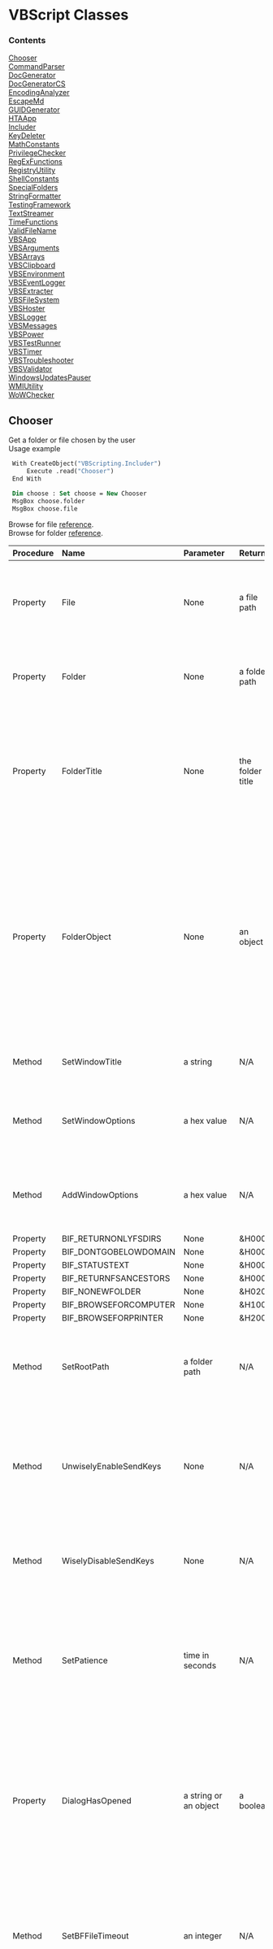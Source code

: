 # VBScript Classes

### Contents

[Chooser](#chooser)  
[CommandParser](#commandparser)  
[DocGenerator](#docgenerator)  
[DocGeneratorCS](#docgeneratorcs)  
[EncodingAnalyzer](#encodinganalyzer)  
[EscapeMd](#escapemd)  
[GUIDGenerator](#guidgenerator)  
[HTAApp](#htaapp)  
[Includer](#includer)  
[KeyDeleter](#keydeleter)  
[MathConstants](#mathconstants)  
[PrivilegeChecker](#privilegechecker)  
[RegExFunctions](#regexfunctions)  
[RegistryUtility](#registryutility)  
[ShellConstants](#shellconstants)  
[SpecialFolders](#specialfolders)  
[StringFormatter](#stringformatter)  
[TestingFramework](#testingframework)  
[TextStreamer](#textstreamer)  
[TimeFunctions](#timefunctions)  
[ValidFileName](#validfilename)  
[VBSApp](#vbsapp)  
[VBSArguments](#vbsarguments)  
[VBSArrays](#vbsarrays)  
[VBSClipboard](#vbsclipboard)  
[VBSEnvironment](#vbsenvironment)  
[VBSEventLogger](#vbseventlogger)  
[VBSExtracter](#vbsextracter)  
[VBSFileSystem](#vbsfilesystem)  
[VBSHoster](#vbshoster)  
[VBSLogger](#vbslogger)  
[VBSMessages](#vbsmessages)  
[VBSPower](#vbspower)  
[VBSTestRunner](#vbstestrunner)  
[VBSTimer](#vbstimer)  
[VBSTroubleshooter](#vbstroubleshooter)  
[VBSValidator](#vbsvalidator)  
[WindowsUpdatesPauser](#windowsupdatespauser)  
[WMIUtility](#wmiutility)  
[WoWChecker](#wowchecker)  


## Chooser
Get a folder or file chosen by the user  
Usage example  
  
```vb
 With CreateObject("VBScripting.Includer") 
     Execute .read("Chooser")
 End With 

 Dim choose : Set choose = New Chooser 
 MsgBox choose.folder 
 MsgBox choose.file 
```  
  
Browse for file <a href="http://stackoverflow.com/questions/21559775/vbscript-to-open-a-dialog-to-select-a-filepath"> reference</a>.  
Browse for folder <a href="http://ss64.com/vb/browseforfolder.html"> reference</a>.  
  
| Procedure | Name | Parameter | Return | Comment |
| :-------- | :--- | :-------- | :----- | :------ |
|Property|File|None|a file path|Opens a Choose File dialog and returns the path of a file chosen by the user\. Returns an empty string if no folder was selected\. Note: The title bar text will say Choose File to Upload\.|
|Property|Folder|None|a folder path|Opens a Browse For Folder dialog and returns the path of a folder chosen by the user\. Returns an empty string if no folder was selected\.|
|Property|FolderTitle|None|the folder title|Opens a Browse For Folder dialog and returns the title of a folder chosen by the user\. The title for a normal folder is just the folder name\. For a special folder like %UserProfile%, it may be something entirely different\. Returns an empty string if no folder was selected\.|
|Property|FolderObject|None|an object|Opens a Browse For Folder dialog and returns a Shell\.Application BrowseForFolder object for a folder chosen by the user\. This object has methods Title and Self\.Path, corresponding to this class's FolderTitle and FolderPath, respectively\. This method is recommended for when you need both the FolderTitle and FolderPath but only want the user to have to choose once\. If no folder was selected, then TypeName\(folderObj\) = "Nothing" is True\.|
|Method|SetWindowTitle|a string|N/A|Sets the title of the Browse For Folder window: i\.e\. the text below the titlebar\.|
|Method|SetWindowOptions|a hex value|N/A|Sets the behavior or behaviors for the Browse For Folder window\. The parameter is one or more of the BIF\_ constants:  e\.g\. obj\.BIF\_EDITBOX \+ obj\.BIF\_NONEWFOLDER\.|
|Method|AddWindowOptions|a hex value|N/A|Adds a behavior or behaviors to the Browse For Folder window\. The parameter is one or more of the BIF\_ constants:  e\.g\. obj\.BIF\_EDITBOX \+ obj\.BIF\_NONEWFOLDER\.|
|Property|BIF_RETURNONLYFSDIRS|None|&H0001|None|
|Property|BIF_DONTGOBELOWDOMAIN|None|&H0002|None|
|Property|BIF_STATUSTEXT|None|&H0004|None|
|Property|BIF_RETURNFSANCESTORS|None|&H0008|None|
|Property|BIF_NONEWFOLDER|None|&H0200|None|
|Property|BIF_BROWSEFORCOMPUTER|None|&H1000|None|
|Property|BIF_BROWSEFORPRINTER|None|&H2000|None|
|Method|SetRootPath|a folder path|N/A|Sets the root folder that the Browse For Folder window will allow browsing\. Environment variables are allowed\. See also the UnwiselyEnableSendKeys method\.|
|Method|UnwiselyEnableSendKeys|None|N/A|Optional\. Not recommended\. Enables sending keystrokes to the Choose File to Upload dialog in order to open at the RootFolder\. There is a risk whenever using the WScript\.Shell SendKeys method that keystrokes will be sent to the wrong window\.|
|Method|WiselyDisableSendKeys|None|N/A|Default setting\. Disables SendKeys\. The Choose File to Upload dialog will open to the last place a file was selected, regardless of the RootFolder setting\.|
|Method|SetPatience|time in seconds|N/A|Sets the maximum time in seconds that the File method waits for the Choose File to Upload dialog to appear before abandoning attempts to open the dialog at the folder specified by RootFolder\. Applies only when SendKeys is enabled\. Default is 5 \(seconds\)\.|
|Property|DialogHasOpened|a string or an object|a boolean|Waits for the specified dialog to appear, then returns False if the specified doesn't appear within the time specified by SetPatience, by default 5 \(seconds\)\. Parameter is either a string to match with the title bar text, as when browsing for a file, or else a WshScriptExec object, as when browsing for a folder\. Used internally and by the unit test\.|
|Method|SetBFFileTimeout|an integer|N/A|Sets the time in seconds after which the Browse For File \(Choose File to Upload\) dialog will be terminated if a file has not been chosen\. A timeout of 0 will allow the dialog to remain open indefinitely\. Intended to allow improved testing reliability\. Default is 0\.|
|Method|SetMaxExecLifetime|WShellExec object, exe, milliseconds|N/A|Terminates a WShellExec process \(the Browse for File window for example\) after the specified time in milliseconds\. Timeout of 0 prevents termination\. An example of the exe: "mshta\.exe"\.|

## CommandParser
Command Parser  
  
Runs a specified command and searches the output for a phrase  
  
| Procedure | Name | Parameter | Return | Comment |
| :-------- | :--- | :-------- | :----- | :------ |
|Method|SetCommand|newCmd|N/A|Sets the command to run whose output will be searched\. Required before calling GetResult\.|
|Method|SetSearchPhrase|newSearchPhrase|N/A|Sets a phase to search for in the command's output\. Required before calling GetResult\.|
|Property|GetResult|None|a boolean|Runs the sepecified command and returns True if the specified phrase is found in the command output\.|
|Method|SetStartPhrase|newStartPhrase|N/A|Sets a unique phrase to identify the output line after which the search begins\. Optional\. By defualt the output is searched from the beginning\.|
|Method|SetStopPhrase|newStopPhrase|N/A|Sets a unique phrase to identify the line that follows the last line of the search\. Optional\. By defualt, the output is searched to the end\.|

## DocGenerator
Generate html and markdown documentation for VBScript code based on well-formed comments.  
Usage Example  
```vb
 With CreateObject("VBScripting.Includer") 
     Execute .read("DocGenerator") 
 End With 
 With New DocGenerator 
     .SetTitle "VBScript Utility Classes Documentation" 
     .SetDocName "TheDocs.html" 
     .SetFilesToDocument "*.vbs | *.wsf | *.wsc" 
     .SetScriptFolder = "..\..\class" 
     .SetDocFolder = "..\.." 
     .Generate 
     .View 
 End With 
```  
  
<h5> Example of well-formed comments before a Sub statement </h5>  
 Note: A remark is required for Methods (Subs).  
```vb
'Method: SubName
'Parameters: varName, varType
'Remark: Details about the parameters.
```  
<h5> Example of well-formed comments before a Property or Function statement </h5>  
 Note: A Returns (or Return or Returns: or Return:) is required with a Property or Function.  
```vb
'Property: PropertyName
'Returns: a string
'Remark: A remark is not required for a Property or Function.
```  
<h5> Notes for the general comment syntax at the beginning of a script </h5>  
Use a single quote (') for general comments <br />  
-- lines without html will be wrapped with p tags <br />  
-- lines with html will not be wrapped with p tags <br />  
-- use a single quote by itself for an empty line <br />  
-- for an empty line within a &ltpre&gt block, use two single quotes followed by a space. If you are using Visual Studio, you may need to change an option: Tools | Options | Environment | Trailing Whitespace | Remove Whitespace on Save: False <br />  
Use two single quotes for code: the text will be wrapped with pre tags. But for multi-line code snippets, enclose all lines, separated by &lt;br /&gt;, in single set of pre tags.<br />  
Use three single quotes for remarks that should not appear in the documentation <br />  
<h5> Notes for when the script does not contain a Class statement </h5>  
If the script doesn't contain a class statement, then the general comments at the beginning of the file must be separated from the rest of the file with line that begins with '''' (four single quotes)  
  
| Procedure | Name | Parameter | Return | Comment |
| :-------- | :--- | :-------- | :----- | :------ |
|Method|SetScriptFolder|a folder|N/A|Required\. Must be set before calling the Generate method\. Sets the folder containing the scripts to include in the generated documentation\. Environment variables OK\. Relative paths OK\.|
|Method|SetDocFolder|a folder|N/A|Required\. Must be set before calling the Generate method\. Sets the folder of the documentation file\. Environment variables OK\. Relative paths OK\.|
|Method|SetDocName|a filename|N/A|Required\. Must be set before calling the Generate method\. Specifies the name of the documentation file, including the filename extension \(\.html suggested\)\.|
|Method|SetTitle|a string|N/A|Required\. Must be set before calling the Generate method\. Sets the title for the documentation\.|
|Method|SetFilesToDocument|A regular expression|N/A|Optional\. Specifies which files to document: default is <strong> \*\.vbs </strong>\. Separate multiple wildcards with " \| "\.|
|Method|Generate|None|N/A|Generate comment\-based documentation for the scripts in the specified folder\.|
|Method|View|None|N/A|Open the documentation file for viewing|

## DocGeneratorCS
 DocGeneratorCS class  
  
 Generates html and markdown documentation for C# code from compiler-generated xml files based on three-slash (///) code comments.<br />  
 Four base tags are supported: summary, parameters, returns, and remarks.<br />  
 Within these tags, html tags are supported. While not all html tags are supported by markdown, they should at least be tolerated, subject to the Note below.  
 Note: Html tags may result in malformed markdown table rows when there is whitespace between adjacent tags.  
  
| Procedure | Name | Parameter | Return | Comment |
| :-------- | :--- | :-------- | :----- | :------ |
|Property|XmlFolder|-|-|Required\. Gets or sets the folder containing the \.xml files autogenerated by the C\# compiler\. Relative paths and environment variables are supported\.|
|Property|OutputFile|-|-|Required\. Gets or sets the path and base name of the output files, not including  the \.html and \.md filename extensions\. Older versions, if any, will be overwritten\. Relative paths and environment variables are supported\.|
|Method|Generate|None|N/A|Generates html and markdown code documentation\. Requires \.xml files to have been generated by the C\# compiler\.|
|Method|ViewHtml|None|N/A|Opens the html document with the default viewer\.|
|Method|ViewMarkdown|None|N/A|Opens the markdown document with the default viewer\.|

## EncodingAnalyzer
Provides various properties to analyze a file's encoding  
Usage example  
```vb
With CreateObject("VBScripting.Includer")
    Execute .read("EncodingAnalyzer")
End With
 
With New EncodingAnalyzer.SetFile(WScript.Arguments(0))
    MsgBox "isUTF16LE: " & .isUTF16LE
End With
```  
  
Stackoverflow references: <a href="http://stackoverflow.com/questions/3825390/effective-way-to-find-any-files-encoding"> 1</a>, <a href="http://stackoverflow.com/questions/1410334/filesystemobject-reading-unicode-files"> 2</a>.  
  
| Procedure | Name | Parameter | Return | Comment |
| :-------- | :--- | :-------- | :----- | :------ |
|Property|SetFile|a filespec|an object self reference|Required\. Specifies the file whose encoding is to be determined\. Relative paths are permitted, relative to the current directory\.|
|Property|isUTF16LE|None|a boolean|Returns a boolean indicating whether the file specified by SetFile is Unicode Little Endian, <strong> aka Unicode</strong>\.|
|Property|isUTF16BE|None|a boolean|Returns a boolean indicating whether the file specified by SetFile is Unicode Big Endian\.|
|Property|isUTF7|None|a boolean|Returns a boolean indicating whether the file specified by SetFile is UTF7\.|
|Property|isUTF8|None|a boolean|Returns a boolean indicating whether the file specified by SetFile is UTF8\.|
|Property|isUTF32|None|a boolean|Returns a boolean indicating whether the file specified by SetFile is UTF32\.|
|Property|isAscii|None|a boolean|Returns a boolean indicating whether the file specified by SetFile is Ascii\.|
|Property|GetType|None|a string|Returns one of the following strings according the format of the file set by SetFile: Ascii, UTF16LE, UTF16BE, UTF7, UTF8, UTF32\.|
|Property|GetCurrentDirectory|None|a folder|Returns the current directory|
|Method|SetCurrentDirectory|a folder|N/A|Sets the current directory\.|
|Property|GetByte|BOM byte number|an integer|Returns the Ascii value, 0 to 255, of the byte specified\. The parameter must be an integer: one of 0, 1, 2, or 3\. These represent the first four bytes in the file, the Byte Order Mark \(BOM\)\.|

## EscapeMd
EscapeMd.vbs  
Escapes markdown special characters.  
  
| Procedure | Name | Parameter | Return | Comment |
| :-------- | :--- | :-------- | :----- | :------ |
|Property|EscapeMd|unescaped string|escaped string|Returns a string with Markdown special characters escaped\.|

## GUIDGenerator
Generate a unique GUID  
Usage example  
```vb
With CreateObject("VBScripting.Includer")
     Execute .read("GUIDGenerator")
 End With
 InputBox "",, New GUIDGenerator
```  
  
| Procedure | Name | Parameter | Return | Comment |
| :-------- | :--- | :-------- | :----- | :------ |
|Property|Generate|None|a GUID|Returns a unique GUID\. Generate is the default property for the class, so the property name is optional\. A sample GUID: \{928507A9\-7958\-4E6E\-A0B1\-C33A5D4D602A\}|
|Method|SetUppercase|None|N/A|Configure the Generate property to return uppercase, the default\.|
|Method|SetLowercase|None|N/A|Configure the Generate property to return lowercase|

## HTAApp
HTAApp class  
Supports the VBSApp class, providing .hta functionality.  
  
| Procedure | Name | Parameter | Return | Comment |
| :-------- | :--- | :-------- | :----- | :------ |
|Method|Sleep|an integer|N/A|Pauses execution of the script or \.hta for the specified number of milliseconds\.|
|Method|PrepareToSleep|None|N/A|Required before calling the Sleep method when AlwaysPrepareToSleep is False in HTAApp\.config\.|
|Property|GetFilespec|None|a string|Returns the filespec of the calling \.hta file\.|
|Property|GetArgs|None|an array|Returns the mshta\.exe command line args as an array, including the \.hta filespec, which has index 0\.|

## Includer
  
The Includer object helps with dependency management, and can be used in a .wsf, .vbs, or .hta script.  
  
How it works  
  
The Read method returns the contents of a .vbs class file--or any other text file.  
  
Usage example  
```vb
 With CreateObject("VBScripting.Includer")
     Execute .read("WMIUtility.vbs")
     Execute .read("TextStreamer") '.vbs may be omitted
 End With
 Dim wmi : Set wmi = New WMIUtility
 Dim streamer : Set streamer = New TextStreamer 
```  
  
Relative paths may be used and are relative to the location of Includer.wsc.  
  
Registrations  
  
Although Windows Script Component (.wsc) files must be registered--unless used with GetObject("script:" & AbsolutePathToWscFile)--right clicking <code> Includer.wsc</code> and selecting Register probably <strong> will not work</strong>. Instead,  
1) Run the Setup.vbs in the project folder. Or,  
2) Run the following commands in a command window with elevated privileges. The first command applies to 64-bit systems and 32-bit systems. The second command applies only to 64-bit systems.  
  
<code>     %SystemRoot%\System32\regsvr32.exe &lt;absolute-path-to&gt;\Includer.wsc <br />     %SystemRoot%\SysWow64\regsvr32.exe &lt;absolute-path-to&gt;\Includer.wsc </code>  
  
| Procedure | Name | Parameter | Return | Comment |
| :-------- | :--- | :-------- | :----- | :------ |
|Property|GetObj|className|An object|Returns an object based on the VBScript class with the specified name\. Requires a \.wsc Windows Script Component file in \\class\\wsc\. See StringFormatter\.wsc for an example\.|
|Property|Read|a file|the file contents|Returns the contents of the specified file, which may be expressed either as an abolute path, or as a relative path relative to the <code> class</code> folder\. The file name extension may be omitted for \.vbs files\.|
|Property|ReadFrom|file, path|file contents|Returns the contents of the specified file, which may be expressed either as an abolute path, or as a relative path relative to the path specified\. The file name extension may be omitted for \.vbs files\.|
|Property|LibraryPath|None|a folder path|Returns the resolved, absolute path of the folder that contains Includer\.wsc, which is the reference for relative paths passed to the Read and ReadFrom methods\.|

## KeyDeleter
Deletes a registry key and all of its subkeys.  
  
| Procedure | Name | Parameter | Return | Comment |
| :-------- | :--- | :-------- | :----- | :------ |
|Method|DeleteKey|root, key|N/A|Deletes the specified registry key and all of its subkeys\. Use one of the root constants for the first parameter\.|
|Property|HKCR|None|&H80000000|Provides a value suitable for the first parameter of the DeleteKey method\.|
|Property|HKCU|None|&H80000001|Provides a value suitable for the first parameter of the DeleteKey method\.|
|Property|HKLM|None|&H80000002|Provides a value suitable for the first parameter of the DeleteKey method\.|
|Property|HKU|None|&H80000003|Provides a value suitable for the first parameter of the DeleteKey method\.|
|Property|HKCC|None|&H80000005|Provides a value suitable for the first parameter of the DeleteKey method\.|
|Property|Result|None|an integer|Returns a code indicating the result of the most recent DeleteKey call\. Codes can be looked up in <a href="https://msdn\.microsoft\.com/en\-us/library/aa393978\(v=vs\.85\)\.aspx">WbemErrEnum</a>|
|Property|Delete|a boolean|a boolean|Gets or sets the boolean that controls whether the key is actually deleted\.|

## MathConstants
| Procedure | Name | Parameter | Return | Comment |
| :-------- | :--- | :-------- | :----- | :------ |
|Property|Pi|None|3.14159...|None|
|Property|DEGRAD|None|Pi/180|Used to convert degrees to radians|
|Property|RADEG|None|180/Pi|Used to convert radians to degrees|

## PrivilegeChecker
Default property Privileged returns True if the calling script has elevated privileges.  
Usage example  
```vb
 With CreateObject("VBScripting.Includer") 
     Execute .read("PrivilegeChecker") 
 End With 
 MsgBox WScript.ScriptName & " is running with elevated privileges: " & New PrivilegeChecker 
```  
  
Reference: <a href="http://stackoverflow.com/questions/4051883/batch-script-how-to-check-for-admin-rights/21295806"> stackoverflow.com</a>  
  
| Procedure | Name | Parameter | Return | Comment |
| :-------- | :--- | :-------- | :----- | :------ |
|Property|Privileged|None|a boolean|Returns True if the calling script is running with elevated privileges, False if not\. Privileged is the default property\.|

## RegExFunctions
Regular Expression functions - a work in progress  
  
Usage example  
```vb
  With CreateObject("VBScripting.Includer")
      Execute .read("RegExFunctions")
  End With
  
  Dim reg : Set reg = New RegExFunctions
  reg.SetTestString "'Method SetSomething"
  reg.SetPattern "(M).*(od).*(tS)"
  
  Dim s, submatch, subs : s = ""
  Set subs = reg.GetSubMatches
  
  For Each submatch In subs
      s = s & " " & submatch
  Next
  MsgBox s 'M od tS 
```  
  
| Procedure | Name | Parameter | Return | Comment |
| :-------- | :--- | :-------- | :----- | :------ |
|Property|Pattern|wildcard|a regex expression|Returns a regex expression equivalent to the specified wildcard expression\(s\)\. Delimit multiple wildcards with \|\.|
|Property|re|None|an object reference|Returns a reference to the RegExp object instance|
|Method|SetPattern|a regex pattern|N/A|Required before calling FirstMatch or GetSubMatches\. Sets the pattern of the RegExp object instance|
|Method|SetTestString|a string|N/A|Required before calling FirstMatch or GetSubMatches\. Specifies the string against which the regex pattern will be tested\.|
|Method|SetIgnoreCase|a boolean|N/A|Optional\. Specifies whether the regex object will ignore case\. Default is False\.|
|Method|SetGlobal|a boolean|N/A|Optional\. Specifies whether the pattern should match all occurrences in the search string or just the first one\. Default is False\.|
|Property|GetSubMatches|None|an object|Returns the RegExp SubMatches object for the specified pattern and test string\. The matches can be accessed with a For Each loop\. See general usage comments\. Work in progress\. You must handle errors in case there are no matches\.|
|Property|FirstMatch|None|a string|Regarding the string specified by SetTestString, returns the first substring in the string that matches the regex pattern specified by SetPattern\.|

## RegistryUtility
Provides functions relating to the Windows&reg; registry  
  
Usage example  
```vb
  With CreateObject("VBScripting.Includer") 
      Execute .read("RegistryUtility") 
  End With 
  Dim reg : Set reg = New RegistryUtility 
  Dim key : key = "SOFTWARE\Microsoft\Windows NT\CurrentVersion" 
  MsgBox reg.GetStringValue(reg.HKLM, key, "ProductName") 
```  
  
Set valueName to vbEmpty or "" (two double quotes) to specify a key's default value.  
  
StdRegProv docs <a href="https://msdn.microsoft.com/en-us/library/aa393664(v=vs.85).aspx"> online</a>.  
  
| Procedure | Name | Parameter | Return | Comment |
| :-------- | :--- | :-------- | :----- | :------ |
|Method|SetPC|a computer name|N/A|Optional\. A dot \(\.\) can be used for the local computer \(default\), in place of the computer name\.|
|Property|GetStringValue|rootKey, subKey, valueName|a string|Returns the value of the specified registry location\. The specified registry entry must be of type string \(REG\_SZ\)\.|
|Method|SetStringValue|rootKey, subKey, valueName, value|N/A|Writes the specified REG\_SZ value to the specified registry location\. Writing to HKLM or HKCR requires elevated privileges\.|
|Property|GetExpandedStringValue|rootKey, subKey, valueName|a string|Returns the value of the specified registry location\. The specified registry entry must be of type REG\_EXPAND\_SZ\.|
|Method|SetExpandedStringValue|rootKey, subKey, valueName, value|N/A|Writes the specified REG\_EXPAND\_SZ value to the specified registry location\. Writing to HKLM or HKCR requires elevated privileges\.|
|Property|HKLM|None|&H80000002|Represents HKEY\_LOCAL\_MACHINE\. For use with the rootKey parameter\.|
|Property|HKCU|None|&H80000001|Represents HKEY\_CURRENT\_USER\. For use with the rootKey parameter\.|
|Property|HKCR|None|&H80000000|Represents HKEY\_CLASSES\_ROOT\. For use with the rootKey parameter\.|
|Property|GetPC|None|a string|Returns the name of the current computer\. <strong> \.</strong> \(dot\) indicates the local computer\.|
|Property|GetRegValueType|rootKey, subKey, valueName|an integer|Returns a registry key value type integer\.|
|Method|EnumValues|rootKey, subKey, aNames, aTypes|N/A|Enumerates the value names and their types for the specified key\. The aNames and aTypes parameters are populated with arrays of key value name strings and type integers, respectively\. Wraps the StdRegProv EnumValues method, effectively fixing its <a href="https://groups\.google\.com/forum/\#\!topic/microsoft\.public\.win32\.programmer\.wmi/10wMqGWIfms"> lonely Default Value bug</a>, except that with HKCR and HKLM, elevated privileges are required or else aNames and aValues may be null if the default value is the only value\.|
|Property|REG_SZ|None|1|Returns a registry value type constant\.|
|Property|REG_EXPAND_SZ|None|2|Returns a registry value type constant\.|
|Property|REG_BINARY|None|3|Returns a registry value type constant\.|
|Property|REG_DWORD|None|4|Returns a registry value type constant\.|
|Property|REG_MULTI_SZ|None|7|Returns a registry value type constant\.|
|Property|REG_QWORD|None|11|Returns a registry value type constant\.|
|Property|GetRegValueTypeString|rootKey, subKey, valueName|a string|Returns a registry key value type string suitable for use with WScript\.Shell RegWrite method argument \#3\. That is, one of "REG\_SZ", "REG\_EXPAND\_SZ", "REG\_BINARY", or "REG\_DWORD"\.|

## ShellConstants
Constants for use with WScript.Shell.Run  
  
| Procedure | Name | Parameter | Return | Comment |
| :-------- | :--- | :-------- | :----- | :------ |
|Property|RunHidden|None|0|Window opens hidden\. <br /> For use with Run method parameter \#2|
|Property|RunNormal|None|1|Window opens normal\. <br /> For use with Run method parameter \#2|
|Property|RunMinimized|None|2|Window opens minimized\. <br /> For use with Run method parameter \#2|
|Property|RunMaximized|None|3|Window opens maximized\. <br /> For use with Run method parameter \#2|
|Property|Synchronous|None|True|Script execution halts and waits for the called process to exit\. <br /> For use with Run method parameter \#3|
|Property|Asynchronous|None|False|Script execution proceeds without waiting for the called process to exit\. <br /> For use with Run method parameter \#3|

## SpecialFolders
An enum and wrapper for WScript.Shell.SpecialFolders  
Usage example  
```vb
     With CreateObject("VBScripting.Includer") 
         Execute .read("SpecialFolders") 
     End With 
   
     Dim sf : Set sf = New SpecialFolders 
     MsgBox sf.GetPath(sf.AllUsersDesktop) 'C:\Users\Public\Desktop 
```  
  
| Procedure | Name | Parameter | Return | Comment |
| :-------- | :--- | :-------- | :----- | :------ |
|Property|GetPath|a special folder alias|a folder path|Returns the absolute path of the specified special folder\. This is the default property, so the property name is optional\.|
|Property|GetAliasList|None|a string|Returns a comma \+ space delimited list of the aliases of all the special folders\.|
|Property|GetAliasArray|None|an array of strings|Returns an array of the aliases of all the special folders\.|
|Property|AllUsersDesktop|None|a string|Returns a special folder alias having the exact same characters as the property name|
|Property|AllUsersStartMenu|None|a string|Returns a special folder alias having the exact same characters as the property name|
|Property|AllUsersPrograms|None|a string|Returns a special folder alias having the exact same characters as the property name|
|Property|AllUsersStartup|None|a string|Returns a special folder alias having the exact same characters as the property name|
|Property|Desktop|None|a string|Returns a special folder alias having the exact same characters as the property name|
|Property|Favorites|None|a string|Returns a special folder alias having the exact same characters as the property name|
|Property|Fonts|None|a string|Returns a special folder alias having the exact same characters as the property name|
|Property|MyDocuments|None|a string|Returns a special folder alias having the exact same characters as the property name|
|Property|NetHood|None|a string|Returns a special folder alias having the exact same characters as the property name|
|Property|PrintHood|None|a string|Returns a special folder alias having the exact same characters as the property name|
|Property|Programs|None|a string|Returns a special folder alias having the exact same characters as the property name|
|Property|Recent|None|a string|Returns a special folder alias having the exact same characters as the property name|
|Property|SendTo|None|a string|Returns a special folder alias having the exact same characters as the property name|
|Property|StartMenu|None|a string|Returns a special folder alias having the exact same characters as the property name|
|Property|Startup|None|a string|Returns a special folder alias having the exact same characters as the property name|
|Property|Templates|None|a string|Returns a special folder alias having the exact same characters as the property name|

## StringFormatter
 StringFormatter.vbs is the script for StringFormatter.wsc  
  
Provides string formatting functions  
  
Three instantiation examples:  
```vb
 With CreateObject("VBScripting.Includer") 
      Execute .read("StringFormatter") 
      Dim fm : Set fm = New StringFormatter 
 End With 
```  
or   
```vb
 With CreateObject("VBScripting.Includer") 
      Dim fm : Set fm = .GetObj("StringFormatter") 
 End With 
```  
or   
```vb
 Dim fm : Set fm = CreateObject("VBScripting.StringFormatter") 
```  
Usage examples:  
```vb
 WScript.Echo fm.format(Array("MsgBox ""%s: "" & %s", "Result", -5.1)) 'MsgBox "Result: " & -5.1 
 
 WScript.Echo fm.pluralize(3, "dog") '3 dogs 
 WScript.Echo fm.pluralize(1, "dog") '1 dog 
 WScript.Echo fm.pluralize(0, "dog") '0 dogs 
 fm.SetZeroSingular 
 WScript.Echo fm.pluralize(0, "dog") '0 dog 
 WScript.Echo fm.pluralize(1, Split("person people")) '1 person 
 WScript.Echo fm.pluralize(2, Split("person people")) '2 people 
 WScript.Echo fm.pluralize(12, "egg") '12 eggs 
```  
  
| Procedure | Name | Parameter | Return | Comment |
| :-------- | :--- | :-------- | :----- | :------ |
|Property|Format|array|a string|Returns a formatted string\. The parameter is an array whose first element contains the pattern of the returned string\. The first %s in the pattern is replaced by the next element in the array\. The second %s in the pattern is replaced by the next element in the array, and so on\. Variant subtypes tested OK with %s include string, integer, and single\. Format is the default property for the class, so the property name is optional\. If there are too many or too few %s instances, then an error will be raised\.|
|Method|SetSurrogate|a string|N/A|Optional\. Sets the string that the Format method will replace with the specified array element\(s\), %s by default\.|
|Property|Pluralize|count, noun|a string|Returns a string that may or may not be pluralized, depending on the specified count\. If the noun has irregular pluralization, pass in a two\-element array: <code> Split\("person people"\)</code>\. Otherwise, you may pass in either a singular noun as a string, <code> red herring</code>, or else a two\-element array, <code> Split\("red herring \| red herrings", "\|"\)</code>\.|
|Method|SetZeroSingular|None|N/A|Optional\. Changes the default behavior of considering a count of zero to be plural\.|
|Method|SetZeroPlural|None|N/A|Optional\. Restores the default behavior of considering a count of zero to be plural\.|

## TestingFramework
A lightweight testing framework  
Usage example  
 ```vb
     With CreateObject("VBScripting.Includer") 
         Execute .read("VBSValidator") 
         Execute .read("TestingFramework") 
     End With 
     Dim val : Set val = New VBSValidator 'class under test 
     With New TestingFramework 
         .describe "VBSValidator class" 
         .it "should return False when IsBoolean is given a string" 
             .AssertEqual val.IsBoolean("sdfjke"), False 
         .it "should raise an error when EnsureBoolean is given a string" 
             Dim nonBool : nonBool = "a string" 
             On Error Resume Next 
                 val.EnsureBoolean(nonBool) 
                 .AssertErrorRaised 
                 Dim errDescr : errDescr = Err.Description 'capture the error information 
                 Dim errSrc : errSrc = Err.Source 
             On Error Goto 0 
     End With 
```  
  
 See also VBSTestRunner  
  
| Procedure | Name | Parameter | Return | Comment |
| :-------- | :--- | :-------- | :----- | :------ |
|Method|describe|unit description|N/A|Sets the description for the unit under test\. E\.g\. \.describe "DocGenerator class"|
|Method|it|an expectation|N/A|Sets the specification, a\.k\.a\. spec, which is a description of some expectation to be met by the unit under test\. E\.g\. \.it "should return an integer"|
|Property|GetSpec|None|a string|Returns the specification string for the current spec\.|
|Method|ShowPendingResult|None|N/A|Flushes any pending results\. Generally for internal use, but may occasionally be helpful prior to an ad hoc StdOut comment, so that the comment shows up in the output in its proper place\.|
|Method|AssertEqual|actual, expected|N/A|Asserts that the specified two variants, of any subtype, are equal\.|
|Method|AssertErrorRaised|None|N/A|Asserts that an error should be raised by one or more of the preceeding statements\. The statement\(s\), together with the AssertErrorRaised statement, should be wrapped with an <br /> <pre> On Error Resume Next <br /> On Error Goto 0 </pre> block\.|
|Method|DeleteFiles|an array|N/A|Deletes the specified files\. The parameter is an array of filespecs\. Relative paths may be used\.|
|Property|MessageAppeared|None|a boolean|None|
|Method|ShowSendKeysWarning|None|N/A|Shows a SendKeys warning: a warning message to not make mouse clicks or key presses\.|
|Method|CloseSendKeysWarning|None|N/A|Closes the SendKeys warning\.|

## TextStreamer
Open a file as a text stream for reading, writing, or appending.  
<h5> Methods for use with the text stream that is returned by the Open method: </h5>  
<p> <em> Reading methods: </em> Read, ReadLine, ReadAll <br /> <em> Writing methods: </em> Write, WriteLine, WriteBlankLines <br /> <em> Reading or Writing methods: </em> Close, Skip, SkipLine <br /> <em> Reading or writing properties: </em> AtEndOfLine, AtEndOfStream, Column, Line </p>  
  
| Procedure | Name | Parameter | Return | Comment |
| :-------- | :--- | :-------- | :----- | :------ |
|Property|Open|None|an object|Returns a text stream object according to the specified settings \(methods beginning with Set\.\.\.\)|
|Method|SetFile|a filespec|N/A|Specifies the file to be opened by the text streamer\. Can include environment variable names\. The default file is a random\-named \.txt file on the desktop\.|
|Method|SetFolder|a folder|N/A|Specifies the folder of the file to be opened by the text streamer\. Can include environment variables\. Default is %UserProfile%\\Desktop|
|Method|SetFileName|a file name|N/A|Specifies the file name, including extension, of the file to be opened by the text streamer\. Default is a randomly named \.txt file\.|
|Method|SetForReading|None|N/A|Prepares the text stream to be opened for reading|
|Method|SetForWriting|None|N/A|Prepares the text stream to be opened for writing|
|Method|SetForAppending|None|N/A|Prepares the text stream to be opened for appending \(default\)|
|Method|SetCreateNew|None|N/A|Allows a new file to be created \(default\)|
|Method|SetDontCreateNew|None|N/A|Prevents a new file from being created if the file doesn't already exist|
|Method|SetAscii|None|N/A|Sets the expectation that the file will be Ascii \(default\)|
|Method|SetUnicode|None|N/A|Sets the expectation that the file will be Unicode|
|Method|SetSystemDefault|None|N/A|Uses Ascii or Unicode according to the system default|
|Method|View|None|N/A|Opens the file for viewing|
|Method|CloseViewer|None|N/A|Close the file viewer\. From the docs: Use the Terminate method only as a last resort since some applications do not clean up properly\. As a general rule, let the process run its course and end on its own\. The Terminate method attempts to end a process using the WM\_CLOSE message\. If that does not work, it kills the process immediately without going through the normal shutdown procedure\.|
|Method|SetViewer|filespec|N/A|Sets the filespec of an alternate file viewer to use with the View method\.The default viewer is Notepad\.|
|Method|Delete|None|N/A|Deletes the streamer file|
|Method|Run|None|N/A|Open/Run the file, assuming it has an executable file extension\.|
|Property|GetFile|None|a filespec|Returns the filespec of the file that is open or set to be opened by the text streamer\. Environment variables are not expanded\.|
|Property|GetFileName|None|a file name|Returns the file name of the file that is open or set to be opened by the text streamer\. Environment variables are not expanded\.|
|Property|GetFolder|None|a folder|Returns the folder of the file that is open or set to be opened by the text streamer\. Environment variables are not expanded\.|
|Property|GetCreateMode|None|a boolean|Gets the current CreateMode setting\. Returns one of these stream constants: bDontCreateNew or bCreateNew\.|
|Property|GetStreamMode|None|an integer|Gets the current StreamMode setting\. Returns one of these stream constants: iForReading, iForWriting, iForAppending|
|Property|GetStreamFormat|None|a tristate boolean|Gets the current StreamFormat setting\. Returns one of these stream constants: tbAscii, tbUnicode, tbSystemDefault|

## TimeFunctions
| Procedure | Name | Parameter | Return | Comment |
| :-------- | :--- | :-------- | :----- | :------ |
|Method|SetFirstDOW|an integer|N/A|Specifies the first day of the week\. Parameter can be one of the VBScript constants vbSunday, vbMonday, \.\.\.|
|Property|LetDOWBeAbbreviated|a boolean|N/A|Specifies whether day\-of\-the\-week strings should be abbreviated: Default is False\.|
|Property|TwoDigit|a number|a two-char string|Returns a two\-char string that may have a leading 0, given a numeric integer/string/variant of length one or two|
|Property|DOW|a date|a day of the week|Returns a day of the week string, e\.g\. Monday, given a VBS date|
|Property|GetFormattedDay|a date|a date string|Returns a formatted day string; e\.g\. 2016\-09\-15\-Sat|
|Property|GetFormattedTime|a date|a date string|Returns a formatted 24\-hr time string: e\.g\. 13:38:45 or 00:45:32|

## ValidFileName
Provides for modifying a string to remove characters that are not suitable for use in a Windows&reg; file name.  
Usage Example  
```vb
     With CreateObject("VBScripting.Includer") 
         Execute .read("ValidFileName") 
     End With 
  
     MsgBox GetValidFileName("test\ing") 'test-ing 
```  
  
ValidFileName.vbs provides an example of introductory comments in a script that lacks a Class statement: With DocGenerator.vbs, a line beginning with '''' (four single quotes) may be used instead of a Class statement, in order to end the introductory comments section.  
  
| Procedure | Name | Parameter | Return | Comment |
| :-------- | :--- | :-------- | :----- | :------ |
|Property|GetValidFileName|a file name candidate|a valid file name|Returns a string suitable for use as a file name: Removes <strong> \\ / : \* ? " < > \| %20 \# </strong> and replaces them with a hyphen/dash \(\-\)|

## VBSApp
VBSApp class  
Intended to support identical handling of class procedures by .vbs/.wsf files and .hta files.  
This can be useful when writing a class that might be used in both types of "apps".  
Four ways to instantiate  
For .vbs/.wsf scripts,  
 ```vb
  Dim app : Set app = CreateObject("VBScripting.VBSApp") 
  app.Init WScript 
```  
For .hta applications,  
 ```vb
  Dim app : Set app = CreateObject("VBScripting.VBSApp") 
  app.Init document 
```  
If the script may be used in .vbs/.wsf scripts or .hta applications  
 ```vb
  With CreateObject("VBScripting.Includer") 
      Execute .read("VBSApp") 
  End With 
  Dim app : Set app = New VBSApp 
```  
Alternate method for both .hta and .vbs/.wsf,  
 ```vb
  Set app = CreateObject("VBScripting.VBSApp") 
  If "HTMLDocument" = TypeName(document) Then 
      app.Init document 
  Else app.Init WScript 
  End If 
```  
Examples  
 ```vb
  'test.vbs "arg one" "arg two" 
  With CreateObject("VBScripting.Includer") 
      Execute .read("VBSApp") 
  End With 
  Dim app : Set app = New VBSApp 
  MsgBox app.GetName 'test.vbs 
  MsgBox app.GetArg(1) 'arg two 
  MsgBox app.GetArgsCount '2 
  app.Quit 
```  
  
 ```vb
  &lt;!-- test.hta "arg one" "arg two" --> 
  &lt;hta:application icon="msdt.exe"> 
      &lt;script language="VBScript"> 
          With CreateObject("VBScripting.Includer") 
              Execute .read("VBSApp") 
          End With 
          Dim app : Set app = New VBSApp 
          MsgBox app.GetName 'test.hta 
          MsgBox app.GetArg(1) 'arg two 
          MsgBox app.GetArgsCount '2 
          app.Quit 
      &lt;/script> 
  &lt;/hta:application> 
```  
  
| Procedure | Name | Parameter | Return | Comment |
| :-------- | :--- | :-------- | :----- | :------ |
|Property|GetArgs|None|array of strings|Returns an array of command\-line arguments\.|
|Property|GetArgsString|None|a string|Returns the command\-line arguments string\. Can be used when restarting a script for example, in order to retain the original arguments\. Each argument is wrapped wih double quotes\. The return string has a leading space, by design, unless there are no arguments\.|
|Property|GetArg|an integer|a string|Returns the command\-line argument having the specified zero\-based index\.|
|Property|GetArgsCount|None|an integer|Returns the number of arguments\.|
|Property|GetFullName|None|a string|Returns the filespec of the calling script or hta\.|
|Property|GetFileName|None|a string|Returns the name of the calling script or hta, including the filename extension\.|
|Property|GetBaseName|None|a string|Returns the name of the calling script or hta, without the filename extension\.|
|Property|GetExtensionName|None|a string|Returns the filename extension of the calling script or hta\.|
|Property|GetParentFolderName|None|a string|Returns the folder that contains the calling script or hta\.|
|Property|GetExe|None|a string|Returns "mshta\.exe" to hta files, and "wscript\.exe" or "cscript\.exe" to scripts, depending on the host\.|
|Method|RestartWith|#1: host; #2: switch; #3: elevating"|N/A|Restarts the script/app with the specified host \(typically "wscript\.exe", "cscript\.exe", or "mshta\.exe"\) and retaining the command\-line arguments\. Paramater \#2 is a cmd\.exe switch, "/k" or "/c"\. Parameter \#3 is a boolean, True if restarting with elevated privileges\. If userInteractive, first warns user that the User Account Control dialog will open\.|
|Method|SetUserInteractive|boolean|N/A|Sets userInteractive value\. Setting to True can be useful for debugging\. Default is True\.|
|Property|GetUserInteractive|None|boolean|Returns the userInteractive setting\. This setting also may affect the visibility of selected console windows\.|
|Method|SetVisibility|0 (hidden) or 1 (normal)|N/A|Sets the visibility of selected command windows\. SetUserInteractive also affects this setting\. Default is True\.|
|Property|GetVisibility|None|0 (hidden) or 1 (normal)|Returns the current visibility setting\. SetUserInteractive also affects this setting\.|
|Method|Quit|None|N/A|Gracefully closes the hta/script\.|
|Method|Sleep|an integer|N/A|Pauses execution of the script or \.hta for the specified number of milliseconds\.|
|Property|WScriptHost|None|"wscript.exe"|Can be used as an argument for the method RestartIfNotPrivileged\.|
|Property|CScriptHost|None|"cscript.exe"|Can be used as an argument for the method RestartIfNotPrivileged\.|
|Property|GetHost|None|"wscript.exe" or "cscript.exe" or "mshta.exe"|Returns the current host\. Can be used as an argument for the method RestartIfNotPrivileged\.|

## VBSArguments
Functions related to VBScript command-line arguments  
  
| Procedure | Name | Parameter | Return | Comment |
| :-------- | :--- | :-------- | :----- | :------ |
|Property|GetArgumentsString|None|a string containing all command-line arguments|For use when restarting a script, in order to retain the original arguments\. Each argument is wrapped wih quotes, which are stripped off as they are read back in\. The return string has a leading space, by design, unless there are no arguments|

## VBSArrays
| Procedure | Name | Parameter | Return | Comment |
| :-------- | :--- | :-------- | :----- | :------ |
|Property|Uniques|an array|an array|Returns an array with no duplicate items, given an array that may have some\.|
|Property|RemoveFirstElement|an array of strings|an array of strings|Returns a array without the first element of the specified array\.|
|Property|CollectionToArray|a collection of strings|array of strings|Can be used to convert the WScript\.Arguments object to an array, for example\.|

## VBSClipboard
Clipboard procedures  
  
| Procedure | Name | Parameter | Return | Comment |
| :-------- | :--- | :-------- | :----- | :------ |
|Method|SetClipboardText|a string|N/A|Copies the specified string to the clipboard\. Uses clip\.exe, which shipped with Windows&reg; Vista / Server 2003 through Windows 10\.|
|Property|GetClipboardText|None|a string|Returns text from the clipboard|

## VBSEnvironment
| Procedure | Name | Parameter | Return | Comment |
| :-------- | :--- | :-------- | :----- | :------ |
|Property|Expand|a string|a string|Expands environment variable\(s\); e\.g\. convert %UserProfile% to C:\\Users\\user42|
|Property|Collapse|a string|a string|Collapses a string that may contain one or more substrings that can be shortened to an environment variable\.|
|Method|CreateUserVar|varName, varValue|N/A|Create or set a user environment variable|
|Method|SetUserVar|varName, varValue|N/A|Set or create a user environment variable|
|Property|GetUserVar|a variable name|the variable value|Returns the value of the specified user environment variable|
|Method|RemoveUserVar|varName|N/A|Removes a user environment variable|
|Method|CreateProcessVar|varName, varValue|N/A|Create a process variable|
|Method|SetProcessVar|varName, varValue|N/A|Sets or creates a process environment variable|
|Property|GetProcessVar|varName|the variable value|Returns the value of the specified environment variable|
|Method|RemoveProcessVar|varName|N/A|Removes the specified process environment variable|
|Property|GetDefaults|None|an array|Returns an array of common environment variables pre\-installed with some versions of Windows&reg;\. Not exhaustive\.|

## VBSEventLogger
Adds an event entry to a log file  
  
Wrapper for the Windows Script Host (WSH) WshShell.LogEvent method  
  
To see a log entry, type EventVwr at the command prompt to open the Event Viewer, expand Windows Logs, and select Application. The log Source will be WSH. Or you can use the CreateCustomView method to create an entry in the Event Viewer's Custom Views section.  
  
Usage example:  
 ```vb
  With CreateObject("VBScripting.Includer") 
      Execute .read("VBSEventLogger") 
  End With 
   
  Dim logger : Set logger = New VBSEventLogger 
  logger.log logger.INFORMATION, "informative message 1" 'example information log entry 1 
  logger logger.INFORMATION, "informative message 2" 'example information log entry 2 
  logger 4, "informative message 3" 'example information log entry 3 
  logger 1, "error message" 'example error log entry 
   
  logger.CreateCustomView 'create a custom view in the Event Viewer 
  logger.OpenViewer 'open EventVwr.msc 
```  
  
| Procedure | Name | Parameter | Return | Comment |
| :-------- | :--- | :-------- | :----- | :------ |
|Method|Log|eventType, message|N/A|Adds an event entry to a log file with the specified message\. This is the default method, so the method name is optional\.|
|Method|CreateCustomView|None|N/A|Creates a Custom View in the Event Viewer, eventvwr\.msc, named WSH Logs\. The User Account Control dialog will open, in order to confirm elevation of privileges\. Based on VBSEventLoggerCustomView\.xml\.|
|Method|OpenViewer|None|N/A|Opens the Windows&reg; Event Viewer, eventvwr\.msc|
|Property|SUCCESS|None|0|Returns a value for use as an "eventType" parameter|
|Property|ERROR|None|1|Returns a value for use as an "eventType" parameter|
|Property|WARNING|None|2|Returns a value for use as an "eventType" parameter|
|Property|INFORMATION|None|4|Returns a value for use as an "eventType" parameter|
|Property|AUDIT_SUCCESS|None|8|Returns a value for use as an "eventType" parameter|
|Property|AUDIT_FAILURE|None|16|Returns a value for use as an "eventType" parameter|
|Method|OpenConfigFolder|None|N/A|Opens the Event Viewer configuration folder, by default "%ProgramData%\\Microsoft\\Event Viewer"\. The Views subfolder contains the \.xml files defining the custom views\.|
|Method|OpenLogFolder|None|N/A|Opens the folder with the \.evtx files that contain the event logs, by default "%SystemRoot%\\System32\\Winevt\\Logs"\. Application\.evtx holds the WSH data\.|

## VBSExtracter
For extracting a string from a text file, given a regular expression  
  
| Procedure | Name | Parameter | Return | Comment |
| :-------- | :--- | :-------- | :----- | :------ |
|Method|SetPattern|a regex pattern|N/A|Required\. Specifies the text to be extracted\. Non\-regex expressions containing any of the regex special characters <strong>\(  \)  \.  $  \+  \[  ?  \\  ^  \{  \|</strong> must preceed the special character with a <strong>\\</strong>|
|Method|SetFile|filespec|N/A|Required\. Specifies the file to extract text from\.|
|Method|SetIgnoreCase|a boolean|N/A|Set whether to ignore case when matching text\. Default is False\.|
|Property|Extract|None|a string|Returns the first string that matches the specified regex pattern\. Returns an empty string if there is no match\. Before calling this method, you must specify the file and the pattern: see SetPattern and SetFile\.|
|Property|Extract0|None|a string|Deprecated for not spanning multiple lines\. Formerly named Extract\. Returns the string that matches the specified regex pattern\. Returns an empty string if there is no match\. Before calling this method, you must specify the file and the pattern: see SetPattern and SetFile\.|

## VBSFileSystem
General utility functions  
  
| Procedure | Name | Parameter | Return | Comment |
| :-------- | :--- | :-------- | :----- | :------ |
|Property|SBaseName|None|a file name, no extension|Returns the name of the calling script, without the file name extension\.|
|Property|SName|None|a file name|Returns the name of the calling script, including file name extension|
|Property|SFullName|None|a filespec|Returns the filespec of the calling script|
|Property|SFolderName|None|a folder|Returns the parent folder of the calling script\.|
|Property|MakeFolder|a path|a boolean|Create a folder, and if necessary create also its parent, grandparent, etc\. Returns False if the folder could not be created\.|
|Property|Parent|a folder, file, or registry key|the item's parent|Returns the parent of the folder or file or registry key, or removes a trailing backslash\. The parent need not exist\.|
|Method|SetReferencePath|a path|N/A|Optional\. Specifies the base path from which relative paths should be referenced\. By default, the reference path is the parent folder of the calling script\. See also Resolve and ResolveTo\.|
|Property|Resolve|a relative path|a resolved path|Resolves a relative path \(e\.g\. "\.\./lib/WMI\.vbs"\), to an absolute path \(e\.g\. "C:\\Users\\user42\\lib\\WMI\.vbs"\)\. The relative path is by default relative to the parent folder of the calling script, but this behavior can be changed with SetReferencePath\. See also property ResolveTo\.|
|Property|ResolveTo|relativePath, absolutePath|a resolved path|Resolves the specified relative path, e\.g\. "\.\./lib/WMI\.vbs", relative to the specified absolute path, and returns the resolved absolute path, e\.g\. "C:\\Users\\user42\\lib\\WMI\.vbs"\. Environment variables are allowed\.|
|Property|Expand|a string|an expanded string|Expands environment strings\. E\.g\. %WinDir% => C:\\Windows|
|Method|Elevate|command, arguments, folder|N/A|Runs the specified command with elevated privileges, with the specified arguments and working folder|
|Property|FoldersAreTheSame|folder1, folder2|a boolean|Determines whether the two specified folders are the same\. If so, returns True\.|
|Method|DeleteFile|filespec|N/A|Deletes the specified file\.|
|Method|SetForceDelete|boolean|N/A|Controls the behavior of the DeleteFile method: Specify True to force a file deletion\. Optional\. Default is False\.|

## VBSHoster
Manage which script host is hosting the currently running script  
  
| Procedure | Name | Parameter | Return | Comment |
| :-------- | :--- | :-------- | :----- | :------ |
|Method|EnsureCScriptHost|None|N/A|Restart the script hosted with CScript if it isn't already hosted with CScript\.exe|
|Method|SetSwitch|/k or /c|N/A|Optional\. Specifies a switch for %ComSpec% for use with the EnsureCScriptHost method: controls whether the command window, if newly created, remains open \(/k\)\. Useful for troubleshooting, in order to be able to read error messages\. Unnecessary if starting the script from a console window, because /c is the default\.|
|Method|SetDefaultHostWScript|None|N/A|Sets wscript\.exe to be the default script host\. The User Account Control dialog will open for permission to elevate privileges\.|
|Method|SetDefaultHostCScript|None|N/A|Sets cscript\.exe to be the default script host\. The User Account Control dialog will open for permission to elevate privileges\.|

## VBSLogger
A lightweight VBScript logger  
Instantiation   
```vb
     With CreateObject("VBScripting.Includer") 
         Execute .read("VBSLogger") 
     End With 
     Dim log : Set log = New VBSLogger 
```  
  
Usage method one. This method has the advantage that the log doesn't remain open, allowing other scripts to write to the log.  
 ```vb
     log "test one" 
```  
Usage method two. This method has the advantage that the name of the calling script is not written on each line of the log.  
 ```vb
     log.Open 
     log.Write "test two" 
     log.Close 
```  
  
| Procedure | Name | Parameter | Return | Comment |
| :-------- | :--- | :-------- | :----- | :------ |
|Method|Log|a string|N/A|Opens the log file, writes the specified string, then closes the log file\. This is the default method for the VBSLogger class\.|
|Method|SetLogFolder|a folder path|N/A|Optional\. Customize the log folder\. The folder will be created if it does not exist\. Environment variables are allowed\. See GetDefaultLogFolder\.|
|Method|Open|None|N/A|Opens the log file for writing\. The log file is opened and remains open for writing\. While it is open, other processes/scripts will be unable to write to it\.|
|Method|Write|a string|N/A|Writes the specified string to the log file\.|
|Method|Close|None|N/A|Closes the log file text stream, enabling other process to write to it\.|
|Method|View|None|N/A|Opens the log file for viewing\. Notepad is the default editor\. See SetViewer\.|
|Method|SetViewer|a filespec|N/A|Optional\. Customize the program that the View method uses to view log files\. Default: Notepad\.|
|Method|ViewFolder|None|N/A|Open the log folder|
|Property|WordPad|None|a filespec|Can be used as the argument for the SetViewer method in order to open files with WordPad when the View method is called\.|
|Property|GetDefaultLogFolder|None|a folder|Retrieves the default log folder, %AppData%\\VBScripts\\logs|
|Property|GetLogFilePath|None|a filespec|Retreives the filespec for the log file, with environment variables expanded\. Default: &ltGetDefaultLogFolder&gt\\YYYY\-MM\-DD\-DayOfWeek\.txt|

## VBSPower
Power functions: shutdown, restart, logoff, sleep, and hibernate.  
  
| Procedure | Name | Parameter | Return | Comment |
| :-------- | :--- | :-------- | :----- | :------ |
|Property|Shutdown|None|a boolean|Shuts down the computer\. Returns True if the operation completes with no errors\.|
|Property|Restart|None|a boolean|Restarts the computer\. Returns True if the operation completes with no errors\.|
|Property|Logoff|None|a boolean|Logs off the computer\. Returns True if the operation completes with no errors\.|
|Method|Sleep|None|N/A|Puts the computer to sleep\. Requires <a href="https://technet\.microsoft\.com/en\-us/sysinternals/psshutdown\.aspx"> PsShutdown\.exe</a> from Windows Sysinternals to be located somewhere on your %Path%\. Recovery from sleep is faster than from hibernation, but uses more power\.|
|Method|Hibernate|None|N/A|Puts the computer into hibernation\. Will not work if hibernate is disabled in the Control Panel, in which case the EnableHibernation method may be used to reenable hibernation\. Hibernate is more power\-efficient than sleep, but recovery is slower\. If the computer wakes after pressing a key or moving the mouse, then it was sleeping, not in hibernation\. Recovery from hibernation typically requires pressing the power button\.|
|Method|EnableHibernation|None|N/A|Enables hibernation\. The User Account Control dialog will open to request elevated privileges\.|
|Method|DisableHibernation|None|N/A|Disables hibernation\. The User Account Control dialog will open to request elevated privileges\.|
|Method|SetForce|force|N/A|Optional\. Setting this to True forces the Shutdown or Restart, discarding unsaved work\. Default is False\. Logoff always forces apps to close\.|
|Method|SetDebug|a boolean|N/A|Used for testing\. True prevents the computer from actually shutting down, etc\., during testing\. Default is False\.|

## VBSTestRunner
Run a test or group of tests  
Usage example  
 ```vb
    'test-launcher.vbs 
    'run this file from a console window; e.g. cscript //nologo test-launcher.vbs 
   
     With CreateObject("VBScripting.Includer") 
         Execute .read("VBSTestRunner") 
     End With 
   
     With New VBSTestRunner 
         .SetSpecFolder "../spec" 'location of test files relative to test-launcher.vbs 
         .Run 
     End With 
```  
  
See also TestingFramework  
  
| Procedure | Name | Parameter | Return | Comment |
| :-------- | :--- | :-------- | :----- | :------ |
|Method|Run|None|N/A|Initiate the specified tests|
|Method|SetSpecFolder|a folder|N/A|Optional\. Specifies the folder containing the test files\. Can be a relative path, relative to the calling script\. Default is the parent folder of the calling script\.|
|Method|SetSpecPattern|a regular expression|N/A|Optional\. Specifies which file types to run\. Default is \*\.spec\.vbs\. Standard wildcard notation with \| delimiter\.|
|Method|SetSpecFile|a file|N/A|Optional\. Specifies a single file to test\. Include the filename extension\. E\.g\. SomeClass\.spec\.vbs\. A relative path is OK, relative to the spec folder\. If no spec file is specified, all test files matching the specified pattern will be run\. See SetSpecPattern\.|
|Method|SetSearchSubfolders|a boolean|N/A|Optional\. Specifies whether to search subfolders for test files\. True or False\. Default is False\.|
|Method|SetPrecision|0, 1, or 2|N/A|Optional\. Sets the number of decimal places for reporting the elapsed time\. Default is 2\.|
|Method|SetRunCount|an integer|N/A|Optional\. Sets the number of times to run the test\(s\)\. Default is 1\.|

## VBSTimer
A timer  
  
| Procedure | Name | Parameter | Return | Comment |
| :-------- | :--- | :-------- | :----- | :------ |
|Property|Split|None|a rounded number (Single)|Returns the seconds elapsed since object instantiation or since calling the Reset method\. Split is the default Property\.|
|Method|SetPrecision|0, 1, or 2|N/A|Sets the number of decimal places to round the Split function return value\. Default is 2\.|
|Property|GetPrecision|None|0, 1, or 2|Returns the current precision\.|
|Method|Reset|None|N/A|Sets the timer to zero\.|

## VBSTroubleshooter
| Procedure | Name | Parameter | Return | Comment |
| :-------- | :--- | :-------- | :----- | :------ |
|Method|LogAscii|a string|N/A|Write to the log the Ascii codes for each character in the specified string\.|

## VBSValidator
A working example of how validation can be accomplished.  
  
| Procedure | Name | Parameter | Return | Comment |
| :-------- | :--- | :-------- | :----- | :------ |
|Property|GetClassName|None|the class name|Returns                           "VBSValidator"\. Useful for verifying Err\.Source in a unit test\.|
|Property|IsBoolean|a boolean candidate|a boolean|Returns True if the parameter is a boolean subtype; False if not\.|
|Method|EnsureBoolean|a boolean candidate|N/A|Raises an error if the parameter is not a boolean|
|Property|IsInteger|an integer candidate|a boolean|Returns True if the parameter is an integer subtype; False if not\.|
|Method|EnsureInteger|an integer candidate|N/A|Raises an error if the parameter is not an integer|
|Property|ErrDescrBool|None|a string|" is not a boolean\." Useful for verifying Err\.Description in a unit test\.|
|Property|ErrDescrInt|None|a string|" is not an integer\." Useful for verifying Err\.Description in a unit test\.|

## WindowsUpdatesPauser
Pause Windows Updates to get more bandwidth. Don't forget to resume.  
For configuration settings, see the .config file in %LocalAppData% that has the same base name as the calling script/hta.  
  
| Procedure | Name | Parameter | Return | Comment |
| :-------- | :--- | :-------- | :----- | :------ |
|Method|PauseUpdates|None|N/A|Pauses Windows Updates\.|
|Method|ResumeUpdates|None|N/A|Resumes Windows Updates\.|
|Property|GetStatus|None|a string|Returns Metered or Unmetered\. If Metered, then Windows Updates has paused to save money, incidentally not soaking up so much bandwidth\. If TypeName\(GetStatus\) = "Empty", then the status could not be determined, possibly due to a bad network name \(internal name: profileName\)\.|
|Property|GetAppName|None|a string|Returns the base name of the calling script|
|Property|GetProfileName|None|a string|Returns the name of the network\. The name is set by editing WindowsUpdatesPauser\.config|
|Property|GetServiceType|None|a string|Returns the service type|
|Method|OpenConfigFile|None|N/A|Opens the \.config file|

## WMIUtility
Examples of the Windows Management Instrumentation object  
  
| Procedure | Name | Parameter | Return | Comment |
| :-------- | :--- | :-------- | :----- | :------ |
|Property|TerminateProcessById|process id|a boolean|Terminates any Windows&reg process with the specified id\. Returns True if the process was found, False if not\.|
|Property|TerminateProcessByIdAndName|id, name|a boolean|Terminates a process with the specified id and name\. Returns True if the process was found, False if not\.|
|Method|TerminateProcessByIdAndNameDelayed|id, name, milliseconds|N/A|Terminates a process with the specified id \(integer\), name \(string, e\.g\. notepad\.exe\), and delay \(integer: milliseconds\), asynchronously\.|
|Property|GetProcessIDsByName|a process name|a boolean|Returns an array of process ids that have the specified name\. The process name is what would appear in the Task Manager's Details tab\. <br /> E\.g\. <code> notepad\.exe</code>\.|
|Property|GetProcessesWithNamesLike|a string like jav%|an array of process names|None|
|Property|IsRunning|a process name|a boolean|Returns a boolean indicating whether at least one instance of the specified process is running\. <br /> E\.g\. <code> wmi\.IsRunning\("notepad\.exe"\) 'True or False</code>\.|
|Property|partitions|None|a collection|Returns a collection of partition objects, each with the following methods: Caption, Name, DiskIndex, Index, PrimaryPartition, Bootable, BootPartition, Description, Type, Size, StartingOffset, BlockSize, DeviceID, Access, Availability, ErrorMethodology, HiddenSectors, Purpose, Status|
|Property|disks|None|a collection|Returns a collection of disk objects, each with these methods: FileSystem, DeviceID|
|Property|cpu|None|an object|Returns an object with these methods: Architecture, Description|
|Property|os|None|an object|Return an OS object with these methods: Name, Version, Manufacturer, WindowsDirectory, Locale, FreePhysicalMemory, TotalVirtualMemorySize, FreeVirtualMemory, SizeStoredInPagingFiles|
|Property|pc|None|an object|Returns a PC object with these methods: Name, Manufacturer, Model, CurrentTimeZone, TotalPhysicalMemory|
|Property|Bios|None|an object|Returns a BIOS object with this method: Version|

## WoWChecker
Provides an object whose default property, isWoW, returns a boolean indicating whether the calling script was itself called by a SysWoW64 (32-bit) .exe file.  
  
How it works: .exe files in %SystemRoot%\System32 and %SystemRoot%\SysWoW64 are compared by size or checksum. If the files are the same, then the calling script must be running in a 32-bit process.  
  
Usage examples  
```vb
 MsgBox New WoWChecker.BySize.isWoW 
 MsgBox New WoWChecker.isWoW 
 With New WoWChecker : .BySize : MsgBox .isWoW : End With 
 With New WoWChecker.BySize : MsgBox .isWoW : End With 
 MsgBox New WoWChecker 
```  
  
| Procedure | Name | Parameter | Return | Comment |
| :-------- | :--- | :-------- | :----- | :------ |
|Property|OSIs64Bit|None|a boolean|Returns a boolean that indicates whether the Windows OS is 64\-bit\.|
|Property|isWoW|None|a boolean|Returns a boolean that indicates whether the calling script was itself called by a SysWoW64 \(32\-bit\) \.exe file\. This is the class default property\.|
|Property|isSysWoW64|None|a boolean|Wraps isWoW: Same as calling isWoW\.|
|Property|isSystem32|None|a boolean|Returns the opposite of isSysWoW64|
|Property|BySize|None|an object self reference|Optional\. Specifies that the \.exe files will be compared by size\. BySize will not distinguish between the 32\- and 64\-bit \.exe files if they are the same size, which is unlikely but possible\. ByCheckSum is therefore more reliable\.|
|Property|ByCheckSum|None|an object self reference|Selected by default\. Specifies that the \.exe files will be compared by checksum\. ByCheckSum uses CertUtil, which ships with Windows&reg; 7 through 10, and can be manually installed on older versions\.|
